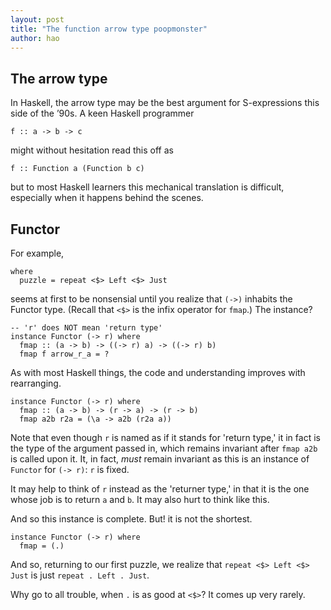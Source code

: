 ```yaml
---
layout: post
title: "The function arrow type poopmonster"
author: hao
---
```


## The arrow type

In Haskell, the arrow type may be the best argument for S-expressions this side of the ’90s. A keen Haskell programmer

```
f :: a -> b -> c
```

might without hesitation read this off as

```
f :: Function a (Function b c)
```

but to most Haskell learners this mechanical translation is difficult, especially when it happens behind the scenes.

## Functor

For example,

```
where
  puzzle = repeat <$> Left <$> Just
```

seems at first to be nonsensial until you realize that `(->)` inhabits the Functor type. (Recall that `<$>` is the infix operator for `fmap`.) The instance?

```
-- 'r' does NOT mean 'return type'
instance Functor (-> r) where
  fmap :: (a -> b) -> ((-> r) a) -> ((-> r) b)
  fmap f arrow_r_a = ?
```

As with most Haskell things, the code and understanding improves with rearranging.

```
instance Functor (-> r) where
  fmap :: (a -> b) -> (r -> a) -> (r -> b)
  fmap a2b r2a = (\a -> a2b (r2a a))
```

Note that even though `r` is named as if it stands for 'return type,' it in fact is the type of the argument passed in, which remains invariant after `fmap a2b` is called upon it. It, in fact, _must_ remain invariant as this is an instance of `Functor` for `(-> r)`: `r` is fixed.

It may help to think of `r` instead as the 'returner type,' in that it is the one whose job is to return `a` and `b`. It may also hurt to think like this.

And so this instance is complete. But! it is not the shortest.

```
instance Functor (-> r) where
  fmap = (.)
```

And so, returning to our first puzzle, we realize that `repeat <$> Left <$> Just` is just `repeat . Left . Just`.

Why go to all trouble, when `.` is as good at `<$>`? It comes up very rarely.
